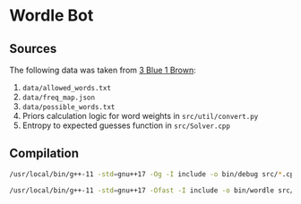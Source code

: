 # Wordle Bot

## Sources

The following data was taken from [3 Blue 1 Brown](https://github.com/3b1b/videos/tree/master/_2022/wordle):

1. `data/allowed_words.txt`
2. `data/freq_map.json`
3. `data/possible_words.txt`
4. Priors calculation logic for word weights in `src/util/convert.py`
5. Entropy to expected guesses function in `src/Solver.cpp`

## Compilation

```sh
/usr/local/bin/g++-11 -std=gnu++17 -Og -I include -o bin/debug src/*.cpp -Wall -Wextra -Wshadow -Wdouble-promotion -Wformat=2 -Wformat-overflow -Wformat-truncation -Wundef -fno-common -D_DEBUG
```

```sh
/usr/local/bin/g++-11 -std=gnu++17 -Ofast -I include -o bin/wordle src/*.cpp
```
